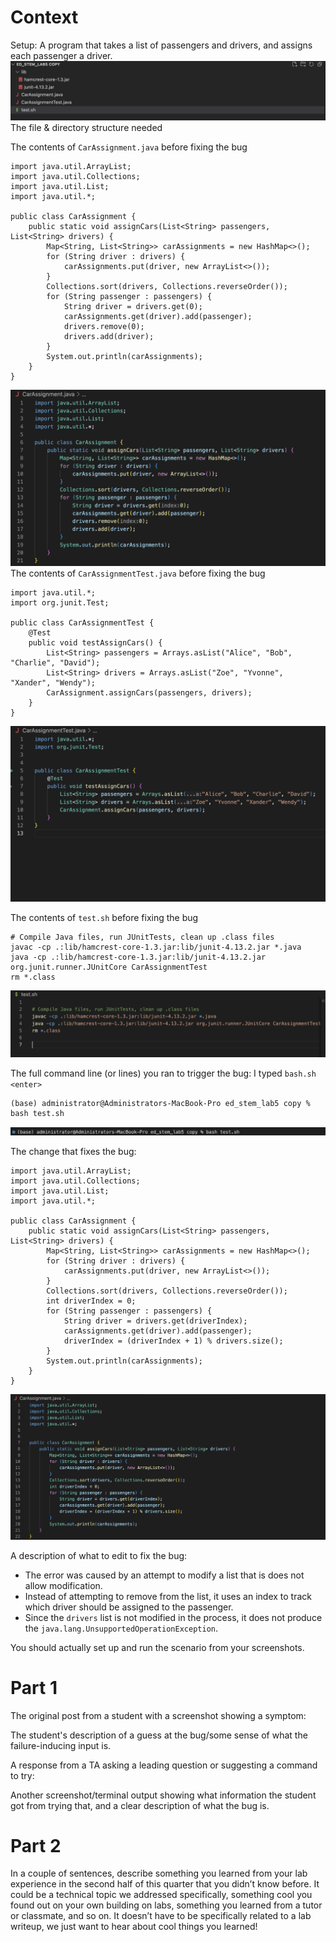 
# Context
Setup: A program that takes a list of passengers and drivers, and assigns each passenger a driver.
![structure.png](structure.png)
The file & directory structure needed

The contents of `CarAssignment.java` before fixing the bug
```
import java.util.ArrayList;
import java.util.Collections;
import java.util.List;
import java.util.*;

public class CarAssignment {
    public static void assignCars(List<String> passengers, List<String> drivers) {
        Map<String, List<String>> carAssignments = new HashMap<>();
        for (String driver : drivers) {
            carAssignments.put(driver, new ArrayList<>());
        }
        Collections.sort(drivers, Collections.reverseOrder());
        for (String passenger : passengers) {
            String driver = drivers.get(0);
            carAssignments.get(driver).add(passenger);
            drivers.remove(0);
            drivers.add(driver);
        }
        System.out.println(carAssignments);
    }
}
```
![car_assignment.png](car_assignment.png)
The contents of `CarAssignmentTest.java` before fixing the bug
```
import java.util.*;
import org.junit.Test;

public class CarAssignmentTest {
    @Test
    public void testAssignCars() {
        List<String> passengers = Arrays.asList("Alice", "Bob", "Charlie", "David");
        List<String> drivers = Arrays.asList("Zoe", "Yvonne", "Xander", "Wendy");
        CarAssignment.assignCars(passengers, drivers);
    }
}
```
![car_assignment_test.png](car_assignment_test.png)

The contents of `test.sh` before fixing the bug
```
# Compile Java files, run JUnitTests, clean up .class files
javac -cp .:lib/hamcrest-core-1.3.jar:lib/junit-4.13.2.jar *.java
java -cp .:lib/hamcrest-core-1.3.jar:lib/junit-4.13.2.jar org.junit.runner.JUnitCore CarAssignmentTest
rm *.class
```
![test_sh.png](test_sh.png)


The full command line (or lines) you ran to trigger the bug: I typed `bash.sh` `<enter>`
```
(base) administrator@Administrators-MacBook-Pro ed_stem_lab5 copy % bash test.sh
```
![cmd_trigger.png](cmd_trigger.png)

The change that fixes the bug:
```
import java.util.ArrayList;
import java.util.Collections;
import java.util.List;
import java.util.*;

public class CarAssignment {
    public static void assignCars(List<String> passengers, List<String> drivers) {
        Map<String, List<String>> carAssignments = new HashMap<>();
        for (String driver : drivers) {
            carAssignments.put(driver, new ArrayList<>());
        }
        Collections.sort(drivers, Collections.reverseOrder());
        int driverIndex = 0;
        for (String passenger : passengers) {
            String driver = drivers.get(driverIndex);
            carAssignments.get(driver).add(passenger);
            driverIndex = (driverIndex + 1) % drivers.size();
        }
        System.out.println(carAssignments);
    }
}
```
![fixed_bug.png](fixed_bug.png)

A description of what to edit to fix the bug:

- The error was caused by an attempt to modify a list that is does not allow modification. 
- Instead of attempting to remove from the list, it uses an index to track which driver should be assigned to the passenger.
- Since the `drivers` list is not modified in the process, it does not produce the `java.lang.UnsupportedOperationException`. 


You should actually set up and run the scenario from your screenshots. 


# Part 1
The original post from a student with a screenshot showing a symptom:

The student's description of a guess at the bug/some sense of what the failure-inducing input is. 


A response from a TA asking a leading question or suggesting a command to try:


Another screenshot/terminal output showing what information the student got from trying that, and a clear description of what the bug is.



# Part 2
In a couple of sentences, describe something you learned from your lab experience in the second half of this quarter that you didn’t know before. 
It could be a technical topic we addressed specifically, something cool you found out on your own building on labs, something you learned from a tutor or classmate, and so on. 
It doesn’t have to be specifically related to a lab writeup, we just want to hear about cool things you learned!
